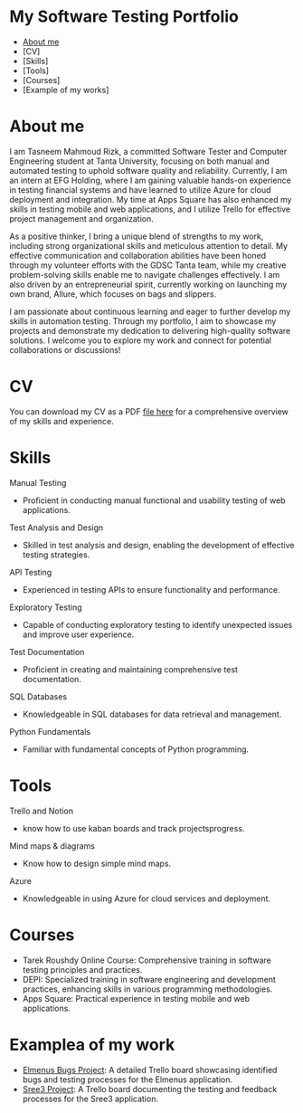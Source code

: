 # My Software Testing Portfolio

   * [About me](https://github.com/tasneem558/Portfolio/blob/main/README.md#about-me)
   * [CV]
   * [Skills]
   * [Tools]
   * [Courses]
   * [Example of my works]
# About me

I am Tasneem Mahmoud Rizk, a committed Software Tester and Computer Engineering student at Tanta University, focusing on both manual and automated testing to uphold software quality and reliability. Currently, I am an intern at EFG Holding, where I am gaining valuable hands-on experience in testing financial systems and have learned to utilize Azure for cloud deployment and integration. My time at Apps Square has also enhanced my skills in testing mobile and web applications, and I utilize Trello for effective project management and organization.

As a positive thinker, I bring a unique blend of strengths to my work, including strong organizational skills and meticulous attention to detail. My effective communication and collaboration abilities have been honed through my volunteer efforts with the GDSC Tanta team, while my creative problem-solving skills enable me to navigate challenges effectively. I am also driven by an entrepreneurial spirit, currently working on launching my own brand, Allure, which focuses on bags and slippers.

I am passionate about continuous learning and eager to further develop my skills in automation testing. Through my portfolio, I aim to showcase my projects and demonstrate my dedication to delivering high-quality software solutions. I welcome you to explore my work and connect for potential collaborations or discussions!
# CV

You can download my CV as a PDF [file here](https://drive.google.com/file/d/1NpjBXcyv4uIDSB-uj2_DwqLXprM25roC/view?usp=drivesdk) for a comprehensive overview of my skills and experience.
# Skills

Manual Testing
   * Proficient in conducting manual functional and usability testing of web applications.
   
Test Analysis and Design
   * Skilled in test analysis and design, enabling the development of effective testing strategies.
          
API Testing
   * Experienced in testing APIs to ensure functionality and performance.
     
Exploratory Testing
   * Capable of conducting exploratory testing to identify unexpected issues and improve user experience.
     
Test Documentation
   * Proficient in creating and maintaining comprehensive test documentation.

SQL Databases
   * Knowledgeable in SQL databases for data retrieval and management.

Python Fundamentals
   * Familiar with fundamental concepts of Python programming.

# Tools

Trello and Notion
   * know how to use kaban boards and track projectsprogress.

Mind maps & diagrams
   * Know how to design simple mind maps.
    
Azure
   * Knowledgeable in using Azure for cloud services and deployment.

# Courses

   * Tarek Roushdy Online Course: Comprehensive training in software testing principles and practices.
   * DEPI: Specialized training in software engineering and development practices, enhancing skills in various programming methodologies.
   * Apps Square: Practical experience in testing mobile and web applications.

# Examplea of my work
   * [Elmenus Bugs Project](https://trello.com/invite/b/66b3ae094054877a8b6bd37c/ATTI48b7274354a877fa72d40b095ef640c758F8728A/elmenus-bugs): A detailed Trello board showcasing identified bugs and testing processes for the Elmenus application.
   * [Sree3 Project](https://trello.com/invite/b/66be29bc20f9cd1673c28230/ATTI5856c66d236c6ca5382293e8bc448393349EE0DA/sree3): A Trello board documenting the testing and feedback processes for the Sree3 application.
